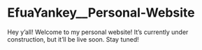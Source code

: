 # EfuaYankey__Personal-Website
Hey y’all! Welcome to my personal website! It’s currently under construction, but it’ll be live soon. Stay tuned!
